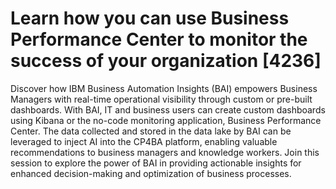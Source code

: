 # Learn how you can use Business Performance Center to monitor the success of your organization [4236]

Discover how IBM Business Automation Insights (BAI) empowers Business Managers with real-time operational visibility through custom or pre-built dashboards. With BAI, IT and business users can create custom dashboards using Kibana or the no-code monitoring application, Business Performance Center. The data collected and stored in the data lake by BAI can be leveraged to inject AI into the CP4BA platform, enabling valuable recommendations to business managers and knowledge workers. Join this session to explore the power of BAI in providing actionable insights for enhanced decision-making and optimization of business processes.
